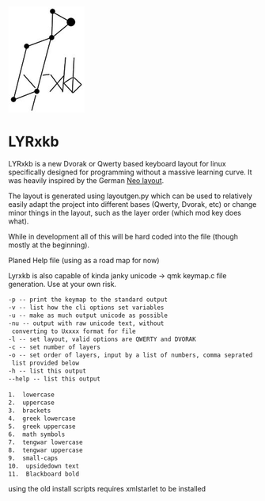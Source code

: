 ![Logo](lyrxkb.jpg)

# LYRxkb

LYRxkb is a new Dvorak or Qwerty based keyboard layout for linux specifically designed
for programming without a massive learning curve. It was heavily inspired by the German [Neo layout](http://neo-layout.org).

The layout is generated using layoutgen.py which can be used to relatively easily adapt the project into different bases (Qwerty, Dvorak, etc) or change minor things in the layout, such as the layer order (which mod key does what).

While in development all of this will be hard coded into the file (though mostly at the beginning).

Planed Help file (using as a road map for now)

Lyrxkb is also capable of kinda janky unicode -> qmk keymap.c file generation. Use at your own risk.

```
-p -- print the keymap to the standard output
-v -- list how the cli options set variables
-u -- make as much output unicode as possible
-nu -- output with raw unicode text, without
 converting to Uxxxx format for file
-l -- set layout, valid options are QWERTY and DVORAK
-c -- set number of layers
-o -- set order of layers, input by a list of numbers, comma seprated
 list provided below
-h -- list this output
--help -- list this output

1.  lowercase
2.  uppercase
3.  brackets
4.  greek lowercase
5.  greek uppercase  
6.  math symbols
7.  tengwar lowercase
8.  tengwar uppercase
9.  small-caps
10.  upsidedown text
11.  Blackboard bold
```

using the old install scripts requires xmlstarlet to be installed
